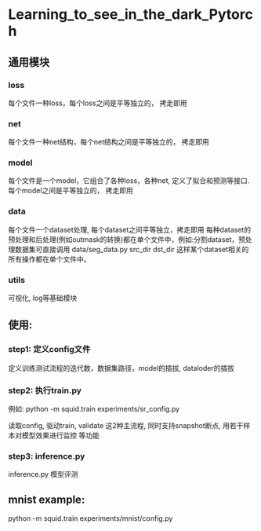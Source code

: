 # Learning_to_see_in_the_dark_Pytorch

## 通用模块 

### loss

每个文件一种loss，每个loss之间是平等独立的， 拷走即用

### net

每个文件一种net结构，每个net结构之间是平等独立的， 拷走即用

### model

每个文件是一个model，它组合了各种loss，各种net, 定义了拟合和预测等接口. 每个model之间是平等独立的， 拷走即用

### data

每个文件一个dataset处理, 每个dataset之间平等独立，拷走即用 
每种dataset的预处理和后处理(例如outmask的转换)都在单个文件中，例如:分割dataset，预处理数据集可直接调用 data/seg_data.py  src_dir dst_dir 
这样某个dataset相关的所有操作都在单个文件中。

### utils

可视化, log等基础模块 


## 使用:

### step1: 定义config文件

定义训练测试流程的迭代数，数据集路径，model的插拔, dataloder的插拔

### step2: 执行train.py 

例如: python -m squid.train  experiments/sr_config.py  

读取config,  驱动train, validate 这2种主流程, 同时支持snapshot断点, 用若干样本对模型效果进行监控 等功能


### step3: inference.py 

inference.py  模型评测

##  mnist example:

python -m squid.train experiments/mnist/config.py
